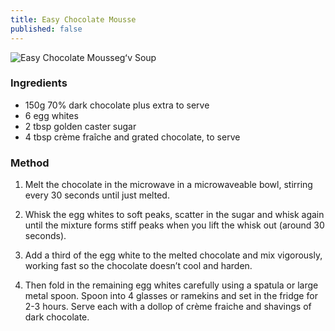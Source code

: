 ```yaml
---
title: Easy Chocolate Mousse
published: false
---
```


![Easy Chocolate Moussegʻv Soup](https://realfood.tesco.com/media/images/RFO-1400x919--cdb61265-c5a8-4297-b243-e335ad51d3d8-0-1400x919.jpg)

### Ingredients

* 150g 70% dark chocolate plus extra to serve
* 6 egg whites
* 2 tbsp golden caster sugar
* 4 tbsp crème fraîche and grated chocolate, to serve

### Method

1. Melt the chocolate in the microwave in a microwaveable bowl, stirring every 30 seconds until just melted.

2. Whisk the egg whites to soft peaks, scatter in the sugar and whisk again until the mixture forms stiff peaks when you lift the whisk out (around 30 seconds).

3. Add a third of the egg white to the melted chocolate and mix vigorously, working fast so the chocolate doesn’t cool and harden.

4. Then fold in the remaining egg whites carefully using a spatula or large metal spoon. Spoon into 4 glasses or ramekins and set in the fridge for 2-3 hours. Serve each with a dollop of crème fraiche and shavings of dark chocolate.
